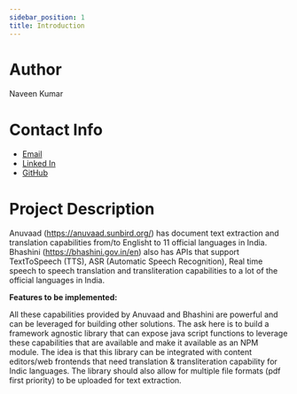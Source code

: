 ```yaml
---
sidebar_position: 1
title: Introduction
---
```



# Author
Naveen Kumar

# Contact Info
- [Email](mailto:navstr10@gmail.com)
- [Linked In](https://www.linkedin.com/in/naveen-kumar-814903228/)
- [GitHub](https://github.com/stupiddint)

# Project Description

Anuvaad (https://anuvaad.sunbird.org/) has document text extraction and translation capabilities from/to Englisht to 11 official languages in India. Bhashini (https://bhashini.gov.in/en) also has APIs that support TextToSpeech (TTS), ASR (Automatic Speech Recognition), Real time speech to speech translation and transliteration capabilities to a lot of the official languages in India.

**Features to be implemented:**

All these capabilities provided by Anuvaad and Bhashini are powerful and can be leveraged for building other solutions. The ask here is to build a framework agnostic library that can expose java script functions to leverage these capabilities that are available and make it available as an NPM module. The idea is that this library can be integrated with content editors/web frontends that need translation & transliteration capability for Indic languages. The library should also allow for multiple file formats (pdf first priority) to be uploaded for text extraction.

